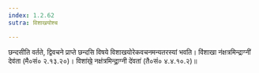 ```yaml
---
index: 1.2.62
sutra: विशाखयोश्च

---
```

छन्दसीति वर्तते, द्विवचने प्राप्ते छन्दसि विषये विशाखयोरेकवचनमन्यतरस्यां भवति। वि॑शाखा न॑क्षत्रमिन्द्राग्नी॑ देव॑ता (मै०सं० २.१३.२०)। विशा॑खे॒ नक्ष॑त्रमिन्द्रा॒ग्नी दे॑वता॑ (तै०सं० ४.४.१०.२)॥